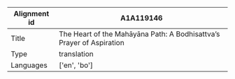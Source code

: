 |Alignment id | A1A119146
| --- | --- 
|Title | The Heart of the Mahāyāna Path: A Bodhisattva’s Prayer of Aspiration 
|Type | translation
|Languages | ['en', 'bo']